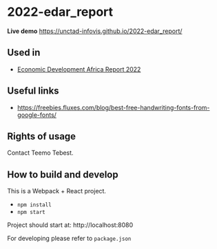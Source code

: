 # 2022-edar_report

**Live demo** https://unctad-infovis.github.io/2022-edar_report/

## Used in

* [Economic Development Africa Report 2022](https://unctad.org/publication/economic-development-africa-report-2022)

## Useful links

* https://freebies.fluxes.com/blog/best-free-handwriting-fonts-from-google-fonts/

## Rights of usage

Contact Teemo Tebest.

## How to build and develop

This is a Webpack + React project.

* `npm install`
* `npm start`

Project should start at: http://localhost:8080

For developing please refer to `package.json`